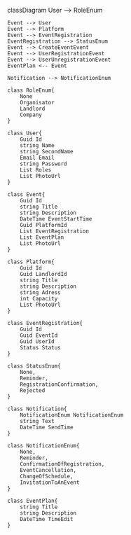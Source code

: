 classDiagram
    User --> RoleEnum
    
    Event --> User
    Event --> Platform
    Event --> EventRegistration
    EventRegistration --> StatusEnum
    Event --> CreateEventEvent
    Event --> UserRegistrationEvent
    Event --> UserUnregistrationEvent
    EventPlan <-- Event

    Notification --> NotificationEnum

    class RoleEnum{
        None
        Organisator
        Landlord
        Company
    }

    class User{
        Guid Id
        string Name
        string SecondName
        Email Email
        string Password
        List Roles
        List PhotoUrl
    }

    class Event{
        Guid Id
        string Title
        string Description
        DateTime EventStartTime
        Guid PlatformId
        List EventRegistration
        List EventPlan
        List PhotoUrl
    }

    class Platform{
        Guid Id
        Guid LandlordId
        string Title
        string Description
        string Adress
        int Capacity
        List PhotoUrl
    }

    class EventRegistration{
        Guid Id
        Guid EventId
        Guid UserId
        Status Status
    }

    class StatusEnum{
        None,
        Reminder, 
        RegistrationConfirmation,
        Rejected
    }

    class Notification{
        NotificationEnum NotificationEnum
        string Text
        DateTime SendTime
    }

    class NotificationEnum{
        None,
        Reminder,
        ConfirmationOfRegistration,
        EventCancellation,
        ChangeOfSchedule,
        InvitationToAnEvent
    }

    class EventPlan{
        string Title
        string Description
        DateTime TimeEdit
    }
